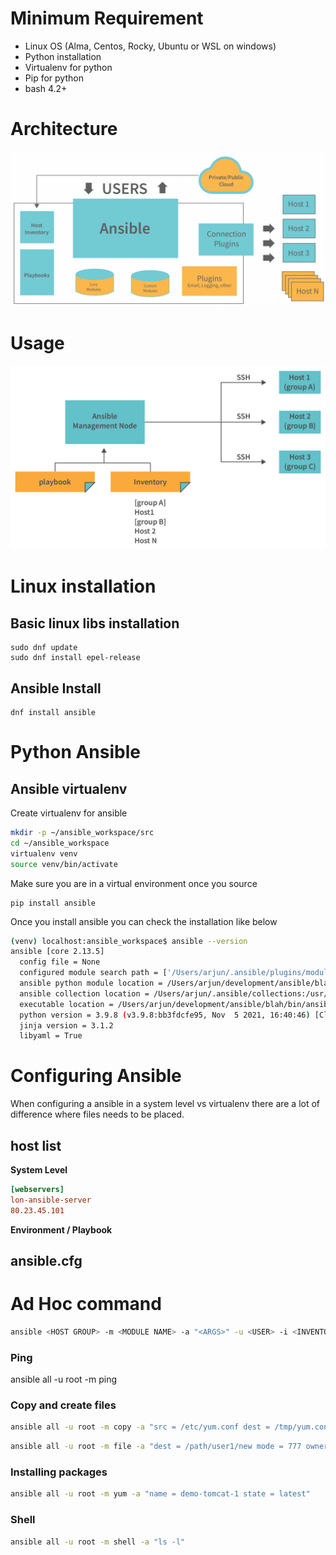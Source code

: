 # Minimum Requirement #
* Linux OS (Alma, Centos, Rocky, Ubuntu or WSL on windows)
* Python installation
* Virtualenv for python
* Pip for python
* bash 4.2+
# Architecture #
![image info](./images/architecture.png)
# Usage #
![image info](./images/usage.png)
# Linux installation #
## Basic linux libs installation ##
```
sudo dnf update
sudo dnf install epel-release
```
## Ansible Install ##
```
dnf install ansible
```
# Python Ansible #
## Ansible virtualenv ##
Create virtualenv for ansible
```bash
mkdir -p ~/ansible_workspace/src
cd ~/ansible_workspace
virtualenv venv
source venv/bin/activate
```
Make sure you are in a virtual environment once you source
```
pip install ansible
```
Once you install ansible you can check the installation like below
```bash
(venv) localhost:ansible_workspace$ ansible --version
ansible [core 2.13.5]
  config file = None
  configured module search path = ['/Users/arjun/.ansible/plugins/modules', '/usr/share/ansible/plugins/modules']
  ansible python module location = /Users/arjun/development/ansible/blah/lib/python3.9/site-packages/ansible
  ansible collection location = /Users/arjun/.ansible/collections:/usr/share/ansible/collections
  executable location = /Users/arjun/development/ansible/blah/bin/ansible
  python version = 3.9.8 (v3.9.8:bb3fdcfe95, Nov  5 2021, 16:40:46) [Clang 13.0.0 (clang-1300.0.29.3)]
  jinja version = 3.1.2
  libyaml = True
```
# Configuring Ansible #
When configuring a ansible in a system level vs virtualenv there are a lot of difference where files needs to be placed.
## host list ##
**System Level**
```ini
[webservers]
lon-ansible-server
80.23.45.101
```
**Environment / Playbook**
## ansible.cfg ##

# Ad Hoc command #
```bash
ansible <HOST GROUP> -m <MODULE NAME> -a "<ARGS>" -u <USER> -i <INVENTORY>
```
### Ping ###
ansible all -u root -m ping
### Copy and create files ###
```bash
ansible all -u root -m copy -a "src = /etc/yum.conf dest = /tmp/yum.conf"
```
```bash
ansible all -u root -m file -a "dest = /path/user1/new mode = 777 owner = user1 group = user1 state = directory"
```
### Installing packages ###
```bash
ansible all -u root -m yum -a "name = demo-tomcat-1 state = latest"
```
### Shell ###
```bash
ansible all -u root -m shell -a "ls -l"
```